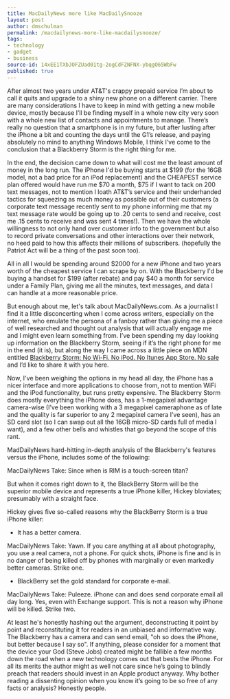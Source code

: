 ```yaml
---
title: MacDailyNews more like MacDailySnooze
layout: post
author: dmschulman
permalink: /macdailynews-more-like-macdailysnooze/
tags:
- technology
- gadget
- business
source-id: 14xEE1TXbJOFZUad01tg-2ogCdFZNFNX-ybqgO65WbFw
published: true
---
```

After almost two years under AT&T's crappy prepaid service I’m about to call it quits and upgrade to a shiny new phone on a different carrier. There are many considerations I have to keep in mind with getting a new mobile device, mostly because I’ll be finding myself in a whole new city very soon with a whole new list of contacts and appointments to manage. There’s really no question that a smartphone is in my future, but after lusting after the iPhone a bit and counting the days until the G1’s release, and paying absolutely no mind to anything Windows Mobile, I think I’ve come to the conclusion that a Blackberry Storm is the right thing for me.

In the end, the decision came down to what will cost me the least amount of money in the long run. The iPhone I'd be buying starts at $199 (for the 16GB model, not a bad price for an iPod replacement) and the CHEAPEST service plan offered would have run me $70 a month, $75 if I want to tack on 200 text messages, not to mention I loath AT&T’s service and their underhanded tactics for squeezing as much money as possible out of their customers (a corporate text message recently sent to my phone informing me that my text message rate would be going up to .20 cents to send and receive, cost me .15 cents to receive and was sent 4 times!). Then we have the whole willingness to not only hand over customer info to the government but also to record private conversations and other interactions over their network, no heed paid to how this affects their millions of subscribers. (hopefully the Patriot Act will be a thing of the past soon too).

All in all I would be spending around $2000 for a new iPhone and two years worth of the cheapest service I can scrape by on. With the Blackberry I'd be buying a handset for $199 (after rebate) and pay $40 a month for service under a Family Plan, giving me all the minutes, text messages, and data I can handle at a more reasonable price.

But enough about me, let's talk about MacDailyNews.com. As a journalist I find it a little disconcerting when I come across writers, especially on the internet, who emulate the persona of a fanboy rather than giving me a piece of well researched and thought out analysis that will actually engage me and I might even learn something from. I’ve been spending my day looking up information on the Blackberry Storm, seeing if it’s the right phone for me in the end (it is), but along the way I came across a little piece on MDN entitled [Blackberry Storm: No Wi-Fi. No iPod. No Itunes App Store. No sale](http://macdailynews.com/2008/11/14/blackberry_storm_no_wi_fi_no_ipod_no_itunes_app_store_no_sale/) and I’d like to share it with you here.

Now, I've been weighing the options in my head all day, the iPhone has a nicer interface and more applications to choose from, not to mention WiFi and the iPod functionality, but runs pretty expensive. The Blackberry Storm does mostly everything the iPhone does, has a 1-megapixel advantage camera-wise (I’ve been working with a 3 megapixel cameraphone as of late and the quality is far superior to any 2 megapixel camera I’ve seen), has an SD card slot (so I can swap out all the 16GB micro-SD cards full of media I want), and a few other bells and whistles that go beyond the scope of this rant.

MadDailyNews hard-hitting in-depth analysis of the Blackberry's features versus the iPhone, includes some of the following:

MacDailyNews Take: Since when is RIM is a touch-screen titan?

But when it comes right down to it, the BlackBerry Storm will be the superior mobile device and represents a true iPhone killer, Hickey bloviates; presumably with a straight face.

Hickey gives five so-called reasons why the BlackBerry Storm is a true iPhone killer:

* It has a better camera.

MacDailyNews Take: Yawn. If you care anything at all about photography, you use a real camera, not a phone. For quick shots, iPhone is fine and is in no danger of being killed off by phones with marginally or even markedly better cameras. Strike one.

* BlackBerry set the gold standard for corporate e-mail.

MacDailyNews Take: Puleeze. iPhone can and does send corporate email all day long. Yes, even with Exchange support. This is not a reason why iPhone will be killed. Strike two.

At least he's honestly hashing out the argument, deconstructing it point by point and reconstituting it for readers in an unbiased and informative way. The Blackberry has a camera and can send email, "oh so does the iPhone, but better because I say so". If anything, please consider for a moment that the device your God (Steve Jobs) created might be fallible a few months down the road when a new technology comes out that bests the iPhone. For all its merits the author might as well not care since he’s going to blindly preach that readers should invest in an Apple product anyway. Why bother reading a dissenting opinion when you know it’s going to be so free of any facts or analysis? Honestly people.

</rant>

